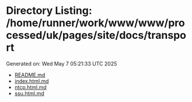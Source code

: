 # Directory Listing: /home/runner/work/www/www/processed/uk/pages/site/docs/transport
Generated on: Wed May  7 05:21:33 UTC 2025

- [README.md](README.md)
- [index.html.md](index.html.md)
- [ntcp.html.md](ntcp.html.md)
- [ssu.html.md](ssu.html.md)
